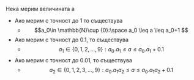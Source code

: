 
Нека мерим величината a
- Ако мерим с точност до 1 то съществува
	- $$a_0\in \mathbb{N}\cup {0}:\space a_0 \leq a \leq a_0+1 $$
- Ако мерим с точност до 0.1, то съществува 
	- $$a_1\in \{0,1,2,\dots,9\}: a_0.a_1\leq a \leq a_0.a_1+0.1$$
- Ако мерим с точност до 0.01, то съществува
	- $$a_2 \in \{0,1,2,3,\dots,9\}: a_0.a_1a_2\leq a \leq a_0.a_1a_2+0.1$$
